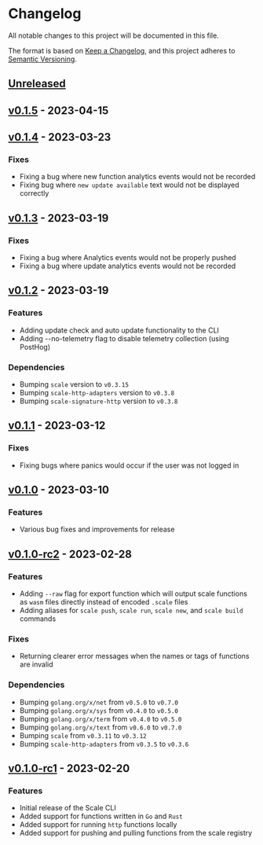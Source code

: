 # Changelog

All notable changes to this project will be documented in this file.

The format is based on [Keep a Changelog](https://keepachangelog.com/en/1.0.0/), and this project adheres
to [Semantic Versioning](https://semver.org/spec/v2.0.0.html).

## [Unreleased]

## [v0.1.5] - 2023-04-15

## [v0.1.4] - 2023-03-23

### Fixes

- Fixing a bug where new function analytics events would not be recorded
- Fixing bug where `new update available` text would not be displayed correctly

## [v0.1.3] - 2023-03-19

### Fixes

- Fixing a bug where Analytics events would not be properly pushed
- Fixing a bug where update analytics events would not be recorded

## [v0.1.2] - 2023-03-19

### Features

- Adding update check and auto update functionality to the CLI
- Adding --no-telemetry flag to disable telemetry collection (using PostHog)

### Dependencies

- Bumping `scale` version to `v0.3.15`
- Bumping `scale-http-adapters` version to `v0.3.8`
- Bumping `scale-signature-http` version to `v0.3.8`

## [v0.1.1] - 2023-03-12

### Fixes

- Fixing bugs where panics would occur if the user was not logged in 

## [v0.1.0] - 2023-03-10

### Features

- Various bug fixes and improvements for release

## [v0.1.0-rc2] - 2023-02-28

### Features

- Adding `--raw` flag for export function which will output scale functions as `wasm` files directly instead of encoded `.scale` files
- Adding aliases for `scale push`, `scale run`, `scale new`, and `scale build` commands

### Fixes

- Returning clearer error messages when the names or tags of functions are invalid

### Dependencies

- Bumping `golang.org/x/net` from `v0.5.0` to `v0.7.0`
- Bumping `golang.org/x/sys` from `v0.4.0` to `v0.5.0`
- Bumping `golang.org/x/term` from `v0.4.0` to `v0.5.0`
- Bumping `golang.org/x/text` from `v0.6.0` to `v0.7.0`
- Bumping `scale` from `v0.3.11` to `v0.3.12`
- Bumping `scale-http-adapters` from `v0.3.5` to `v0.3.6`

## [v0.1.0-rc1] - 2023-02-20

### Features

- Initial release of the Scale CLI
- Added support for functions written in `Go` and `Rust`
- Added support for running `http` functions locally
- Added support for pushing and pulling functions from the scale registry

[unreleased]: https://github.com/loopholelabs/scale-cli/compare/v0.1.5...HEAD
[v0.1.5]: https://github.com/loopholelabs/scale-cli/compare/v0.1.5
[v0.1.4]: https://github.com/loopholelabs/scale-cli/compare/v0.1.4
[v0.1.3]: https://github.com/loopholelabs/scale-cli/compare/v0.1.3
[v0.1.2]: https://github.com/loopholelabs/scale-cli/compare/v0.1.2
[v0.1.1]: https://github.com/loopholelabs/scale-cli/compare/v0.1.1
[v0.1.0]: https://github.com/loopholelabs/scale-cli/compare/v0.1.0
[v0.1.0-rc2]: https://github.com/loopholelabs/scale-cli/compare/v0.1.0-rc2
[v0.1.0-rc1]: https://github.com/loopholelabs/scale-cli/compare/v0.1.0-rc1
